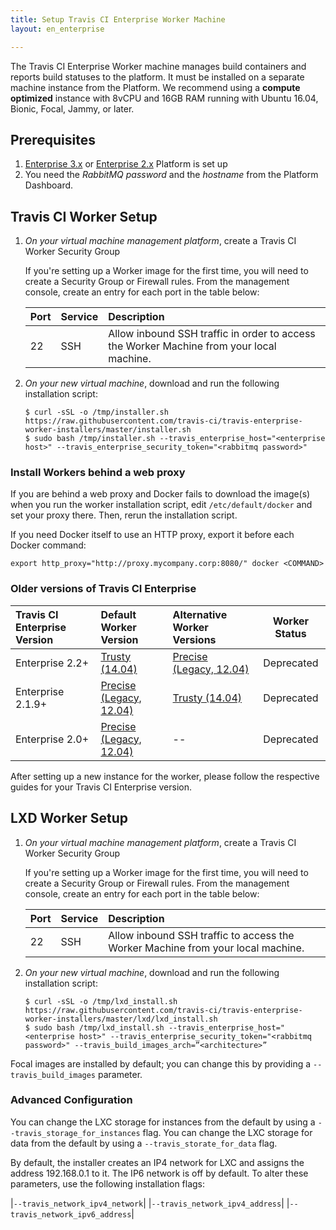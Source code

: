 ```yaml
---
title: Setup Travis CI Enterprise Worker Machine
layout: en_enterprise

---
```


The Travis CI Enterprise Worker machine manages build containers and reports build
statuses to the platform. It must be installed on a separate machine
instance from the Platform. We recommend using a **compute optimized** instance 
with 8vCPU and 16GB RAM running with Ubuntu 16.04, Bionic, Focal, Jammy, or later.

## Prerequisites 
1. [Enterprise 3.x](/user/enterprise/tcie-3.x-setting-up-travis-ci-enterprise/#1-setting-up-enterprise-platform) or [Enterprise 2.x](/user/enterprise/setting-up-travis-ci-enterprise/#1-setting-up-enterprise-platform-virtual-machine) Platform is set up
2. You need the *RabbitMQ password* and the *hostname* from the Platform Dashboard.

## Travis CI Worker Setup

1. *On your virtual machine management platform*, create a Travis CI Worker Security Group

    If you're setting up a Worker image for the first time, you will need to create
    a Security Group or Firewall rules. From the management console, create an entry for
    each port in the table below:

    | Port | Service | Description |
    |:-----|:--------|:------------|
    | 22   | SSH     | Allow inbound SSH traffic in order to access the Worker Machine from your local machine. |

1. *On your new virtual machine*, download and run the following installation script:

    ```
    $ curl -sSL -o /tmp/installer.sh https://raw.githubusercontent.com/travis-ci/travis-enterprise-worker-installers/master/installer.sh
    $ sudo bash /tmp/installer.sh --travis_enterprise_host="<enterprise host>" --travis_enterprise_security_token="<rabbitmq password>"
    ```

### Install Workers behind a web proxy

If you are behind a web proxy and Docker fails to download the image(s) when you run the worker installation script, edit `/etc/default/docker` and set your proxy there.
Then, rerun the installation script.  

If you need Docker itself to use an HTTP proxy, export it before each Docker command:

```
export http_proxy="http://proxy.mycompany.corp:8080/" docker <COMMAND>
```

### Older versions of Travis CI Enterprise

| Travis CI Enterprise Version | Default Worker Version                               | Alternative Worker Versions                          | Worker Status |
|:-----------------------------|:-----------------------------------------------------|:-----------------------------------------------------|:-------------:|
| Enterprise 2.2+              | [Trusty (14.04)](/user/enterprise/trusty/)           | [Precise (Legacy, 12.04)](/user/enterprise/precise/) | Deprecated    |
| Enterprise 2.1.9+            | [Precise (Legacy, 12.04)](/user/enterprise/precise/) | [Trusty (14.04)](/user/enterprise/trusty/)           | Deprecated    |
| Enterprise 2.0+              | [Precise (Legacy, 12.04)](/user/enterprise/precise/) | --                                                   | Deprecated    |

After setting up a new instance for the worker, please follow the respective guides for your Travis CI Enterprise version.

## LXD Worker Setup

1. *On your virtual machine management platform*, create a Travis CI Worker Security Group

    If you're setting up a Worker image for the first time, you will need to create
    a Security Group or Firewall rules. From the management console, create an entry for
    each port in the table below:

    | Port | Service | Description |
    |:-----|:--------|:------------|
    | 22   | SSH     | Allow inbound SSH traffic to access the Worker Machine from your local machine. |
    
1. *On your new virtual machine*, download and run the following installation script:
 
    ```
    $ curl -sSL -o /tmp/lxd_install.sh https://raw.githubusercontent.com/travis-ci/travis-enterprise-worker-installers/master/lxd/lxd_install.sh
    $ sudo bash /tmp/lxd_install.sh --travis_enterprise_host="<enterprise host>" --travis_enterprise_security_token="<rabbitmq password>" --travis_build_images_arch=”<architecture>”
     ```
Focal images are installed by default; you can change this by providing a `--travis_build_images` parameter.
    
### Advanced Configuration

You can change the LXC storage for instances from the default by using a `--travis_storage_for_instances` flag.
You can change the LXC storage for data from the default by using a `--travis_storate_for_data` flag.

By default, the installer creates an IP4 network for LXC and assigns the address 192.168.0.1 to it. The IP6 network is off by default. 
To alter these parameters, use the following installation flags:
 
 |`--travis_network_ipv4_network`|
 |`--travis_network_ipv4_address`|
 |`--travis_network_ipv6_address`|

